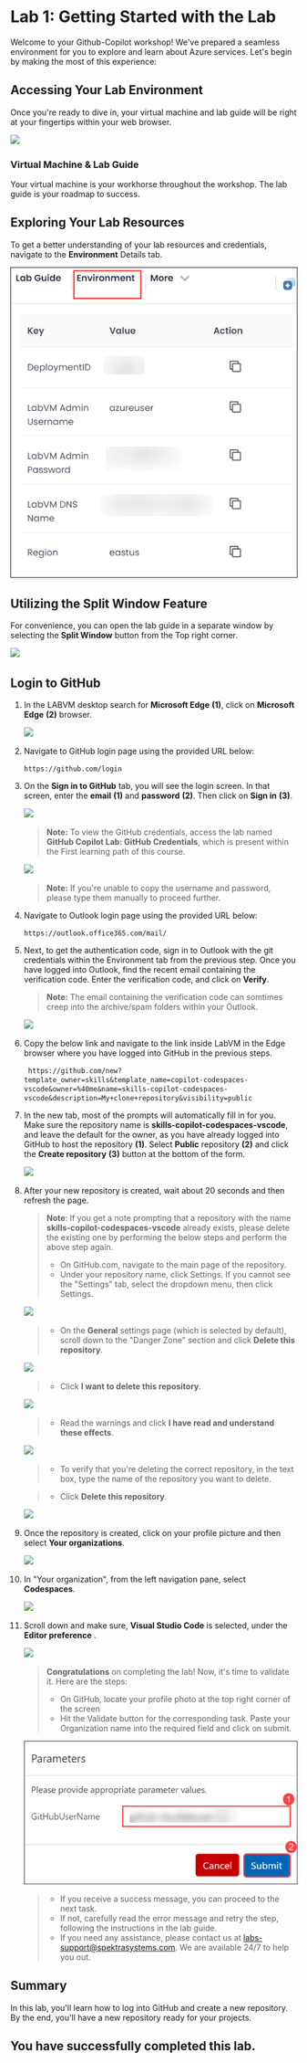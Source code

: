 # Lab 1: Getting Started with the Lab
 
Welcome to your Github-Copilot workshop! We've prepared a seamless environment for you to explore and learn about Azure services. Let's begin by making the most of this experience:
 
## **Accessing Your Lab Environment**
 
Once you're ready to dive in, your virtual machine and lab guide will be right at your fingertips within your web browser.
 
  ![](/media/getstart324.png)

### **Virtual Machine & Lab Guide**
 
Your virtual machine is your workhorse throughout the workshop. The lab guide is your roadmap to success.
 
## **Exploring Your Lab Resources**
 
To get a better understanding of your lab resources and credentials, navigate to the **Environment** Details tab.
 
   ![](/media/enviornment.png)
 
## **Utilizing the Split Window Feature**
 
For convenience, you can open the lab guide in a separate window by selecting the **Split Window** button from the Top right corner.
 
   ![](/media/higher.png)
  
## Login to GitHub

1. In the LABVM desktop search for **Microsoft Edge** **(1)**, click on **Microsoft Edge** **(2)** browser.

   ![](/media/Edge.png)

1. Navigate to GitHub login page using the provided URL below:
   ```
   https://github.com/login
   ```
   
1. On the **Sign in to GitHub** tab, you will see the login screen. In that screen, enter the  **email** **(1)** and **password** **(2)**. Then click on **Sign in** **(3)**. 

   ![](/media/github-login.png)
          
   >**Note:** To view the GitHub credentials, access the lab named **GitHub Copilot Lab: GitHub Credentials**, which is present within the First learning path of this course.

      ![](/media/credsfile.png)
   
   >**Note:** If you're unable to copy the username and password, please type them manually to proceed further.
   
1. Navigate to Outlook login page using the provided URL below:
   ```
   https://outlook.office365.com/mail/
   ```
1. Next, to get the authentication code, sign in to Outlook with the git credentials within the Environment tab from the previous step. Once you have logged into Outlook, find the recent email containing the verification code. Enter the verification code, and click on **Verify**.

   >**Note:** The email containing the verification code can somtimes creep into the archive/spam folders within your Outlook.

   ![](/media/authgit.png)

1. Copy the below link and navigate to the link inside LabVM in the Edge browser where you have logged into GitHub in the previous steps.

   <!-- For start course, run in JavaScript:
   'https://github.com/new?' + new URLSearchParams({
     template_owner: 'skills',
     template_name: 'copilot-codespaces-vscode',
     owner: '@me',
     name: 'skills-copilot-codespaces-vscode',
     description: 'My clone repository',
     visibility: 'public',
   }).toString()
   -->
   
   ```
    https://github.com/new?template_owner=skills&template_name=copilot-codespaces-vscode&owner=%40me&name=skills-copilot-codespaces-vscode&description=My+clone+repository&visibility=public
   ```   
1. In the new tab, most of the prompts will automatically fill in for you. Make sure the  repository name is  **skills-copilot-codespaces-vscode**, and leave the default for the owner, as you have already logged into GitHub to host the repository **(1)**. Select **Public** repository **(2)** and click the **Create repository** **(3)** button at the bottom of the form.

   ![](/media/skills-new-repo.png)

1. After your new repository is created, wait about 20 seconds and then refresh the page.

    >**Note**: If you get a note  prompting that a repository with the name **skills-copilot-codespaces-vscode** already exists, please delete the existing one by performing the below steps and perform the above step again.
    > - On GitHub.com, navigate to the main page of the repository.
    > - Under your repository name, click  Settings. If you cannot see the "Settings" tab, select the  dropdown menu, then click Settings.
    
      ![](/media/2.png)

    > - On the **General** settings page (which is selected by default), scroll down to the "Danger Zone" section and click **Delete this repository**.
     
      ![](/media/4.png)

    > - Click **I want to delete this repository**.
 
      ![](/media/5.png)

    > - Read the warnings and click **I have read and understand these effects**.

      ![](/media/6.png)

    >  - To verify that you're deleting the correct repository, in the text box, type the name of the repository you want to delete.

    >  - Click **Delete this repository**.

      ![](/media/7.png)

1. Once the repository is created, click on your profile picture and then select **Your organizations**.

   ![](/media/organization.png)

1. In "Your organization", from the left navigation pane, select **Codespaces**.

   ![](/media/codespace.png)

1. Scroll down and make sure, **Visual Studio Code** is selected, under the **Editor preference** .

   ![](/media/vscode1.png)

    > **Congratulations** on completing the lab! Now, it's time to validate it. Here are the steps:
    > - On GitHub, locate your profile photo at the top right corner of the screen
    > - Hit the Validate button for the corresponding task. Paste your Organization name into the required field and click on submit.

    ![Picture1](/media/github-copilot-new-2.png)

    > - If you receive a success message, you can proceed to the next task. 
    > - If not, carefully read the error message and retry the step, following the instructions in the lab guide.
    > - If you need any assistance, please contact us at labs-support@spektrasystems.com. We are available 24/7 to help you out.

      <validation step="74f9ec11-59d4-4a33-928f-4ab2220edbd9" />

## Summary

In this lab, you'll learn how to log into GitHub and create a new repository. By the end, you'll have a new repository ready for your projects.

## You have successfully completed this lab.


